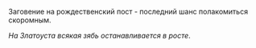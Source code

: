 Заговение на рождественский пост - последний шанс полакомиться скоромным.

_На Златоуста всякая зябь останавливается в росте_.